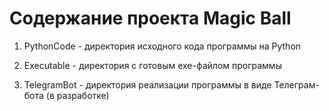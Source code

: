 # Содержание проекта Magic Ball

1. PythonCode - директория исходного кода программы на Python

2. Executable - директория с готовым exe-файлом программы

3. TelegramBot - директория реализации программы в виде Телеграм-бота (в разработке)
